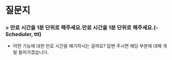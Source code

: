 # 질문지

### > 만료 시간을 1분 단위로 해주세요.만료 시간을 1분 단위로 해주세요.(- Scheduler, ttl)
- 어떤 기능에 대한 만료 시간을 얘기하시는 걸까요? 답변 주시면 해당 부분에 대해 개발 들어가겠습니다.